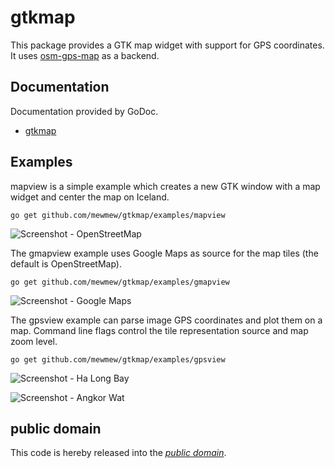 gtkmap
======

This package provides a GTK map widget with support for GPS coordinates. It uses
[osm-gps-map][] as a backend.

[osm-gps-map]: http://nzjrs.github.com/osm-gps-map/

Documentation
-------------

Documentation provided by GoDoc.

   - [gtkmap][]

[gtkmap]: http://godoc.org/github.com/mewmew/gtkmap

Examples
--------

mapview is a simple example which creates a new GTK window with a map widget and
center the map on Iceland.

    go get github.com/mewmew/gtkmap/examples/mapview

![Screenshot - OpenStreetMap](https://github.com/mewmew/gtkmap/blob/master/examples/mapview/mapview.png?raw=true)

The gmapview example uses Google Maps as source for the map tiles (the default
is OpenStreetMap).

    go get github.com/mewmew/gtkmap/examples/gmapview

![Screenshot - Google Maps](https://github.com/mewmew/gtkmap/blob/master/examples/gmapview/gmapview.png?raw=true)

The gpsview example can parse image GPS coordinates and plot them on a map.
Command line flags control the tile representation source and map zoom level.

    go get github.com/mewmew/gtkmap/examples/gpsview

![Screenshot - Ha Long Bay](https://github.com/mewmew/gtkmap/blob/master/examples/gpsview/gpsview1.png?raw=true)

![Screenshot - Angkor Wat](https://github.com/mewmew/gtkmap/blob/master/examples/gpsview/gpsview2.png?raw=true)

public domain
-------------

This code is hereby released into the *[public domain][]*.

[public domain]: https://creativecommons.org/publicdomain/zero/1.0/
